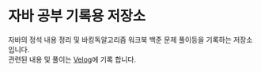 # 자바 공부 기록용 저장소
자바의 정석 내용 정리 및 바킹독알고리즘 워크북 백준 문제 풀이등을 기록하는 저장소입니다.   
관련된 내용 및 풀이는 [Velog](https://velog.io/@ygy0102)에 기록 합니다.
